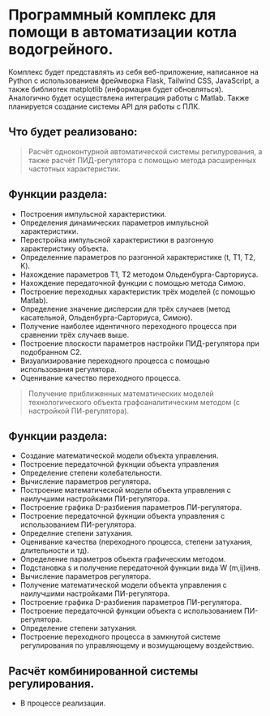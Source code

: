 # Программный комплекс для помощи в автоматизации котла водогрейного.

Комплекс будет представлять из себя веб-приложение, 
написанное на Python с использованием фреймворка Flask, Tailwind CSS, JavaScript,
а также библиотек matplotlib (информация будет обновляться).
Аналогично будет осуществлена интеграция работы с Matlab. Также планируется создание системы API для работы с ПЛК.

## Что будет реализовано:

> Расчёт одноконтурной автоматической системы регилурования, 
а также расчёт ПИД-регулятора с помощью метода расширенных частотных характеристик.

## Функции раздела:

- Построения импульсной характеристики.
- Определения динамических параметров импульсной характеристики.
- Перестройка импульсной характеристики в разгонную характеристику объекта.
- Определенние параметров по разгонной характеристике (t, T1, T2, K).
- Нахождение параметров T1, T2 методом Ольденбурга-Сарториуса.
- Нахождение передаточной функции с помощью метода Симою.
- Построение переходных характеристик трёх моделей (с помощью Matlab).
- Определение значение дисперсии для трёх случаев (метод касательной, Ольденбурга-Сарториуса, Симою).
- Получение наиболее идентичного переходного процесса при сравнении трёх случаев выше.
- Построение плоскости параметров настройки ПИД-регулятора при подобранном C2.
- Визуализирование переходного процесса с помощью использования регулятора.
- Оценивание качество переходного процесса.

> Получение приближенных математических моделей технологического объекта
графоаналитическим методом (с настройкой ПИ-регулятора).
> 
## Функции раздела:

- Создание математической модели объекта управления.
- Построение передаточной фукнции объекта управления
- Определение степени колебательности.
- Вычисление параметров регулятора.
- Построение математической модели объекта управления с наилучшими настройками ПИ-регулятора.
- Построение графика D-разбиения параметров ПИ-регулятора.
- Построение передаточной фукнции объекта управления с использованием ПИ-регулятора.
- Определние степени затухания.
- Оценивание качества (переходного процесса, степени затухания, длительности и тд).
- Определение параметров объекта графическим методом.
- Подстановка s и получение передаточной функции вида W (m,ij)инв.
- Вычисление параметров регулятора.
- Получение математической модели объекта управления с наилучшими настройками ПИ-регулятора.
- Построение графика D-разбиения параметров ПИ-регулятора.
- Построение передаточной функции объекта с использованием ПИ-регулятора.
- Определение степени затухания.
- Построение переходного процесса в замкнутой системе регулирования по управляющему и возмущающему воздействию.

## Расчёт комбинированной системы регулирования.

- В процессе реализации.